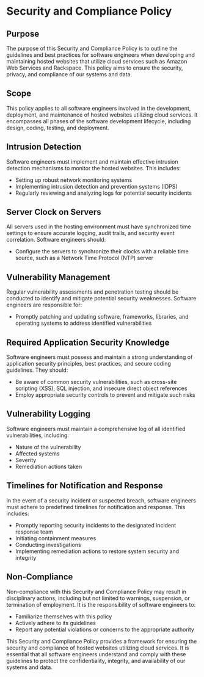 # Security and Compliance Policy

## Purpose

The purpose of this Security and Compliance Policy is to outline the guidelines and best practices for software engineers when developing and maintaining hosted websites that utilize cloud services such as Amazon Web Services and Rackspace. This policy aims to ensure the security, privacy, and compliance of our systems and data.

## Scope

This policy applies to all software engineers involved in the development, deployment, and maintenance of hosted websites utilizing cloud services. It encompasses all phases of the software development lifecycle, including design, coding, testing, and deployment.

## Intrusion Detection

Software engineers must implement and maintain effective intrusion detection mechanisms to monitor the hosted websites. This includes:

- Setting up robust network monitoring systems
- Implementing intrusion detection and prevention systems (IDPS)
- Regularly reviewing and analyzing logs for potential security incidents

## Server Clock on Servers

All servers used in the hosting environment must have synchronized time settings to ensure accurate logging, audit trails, and security event correlation. Software engineers should:

- Configure the servers to synchronize their clocks with a reliable time source, such as a Network Time Protocol (NTP) server

## Vulnerability Management

Regular vulnerability assessments and penetration testing should be conducted to identify and mitigate potential security weaknesses. Software engineers are responsible for:

- Promptly patching and updating software, frameworks, libraries, and operating systems to address identified vulnerabilities

## Required Application Security Knowledge

Software engineers must possess and maintain a strong understanding of application security principles, best practices, and secure coding guidelines. They should:

- Be aware of common security vulnerabilities, such as cross-site scripting (XSS), SQL injection, and insecure direct object references
- Employ appropriate security controls to prevent and mitigate such risks

## Vulnerability Logging

Software engineers must maintain a comprehensive log of all identified vulnerabilities, including:

- Nature of the vulnerability
- Affected systems
- Severity
- Remediation actions taken

## Timelines for Notification and Response

In the event of a security incident or suspected breach, software engineers must adhere to predefined timelines for notification and response. This includes:

- Promptly reporting security incidents to the designated incident response team
- Initiating containment measures
- Conducting investigations
- Implementing remediation actions to restore system security and integrity

## Non-Compliance

Non-compliance with this Security and Compliance Policy may result in disciplinary actions, including but not limited to warnings, suspension, or termination of employment. It is the responsibility of software engineers to:

- Familiarize themselves with this policy
- Actively adhere to its guidelines
- Report any potential violations or concerns to the appropriate authority

This Security and Compliance Policy provides a framework for ensuring the security and compliance of hosted websites utilizing cloud services. It is essential that all software engineers understand and comply with these guidelines to protect the confidentiality, integrity, and availability of our systems and data.